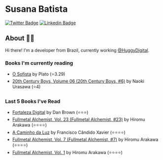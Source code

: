 # Susana Batista

[![Twitter Badge](https://img.shields.io/badge/-Twitter-blue?style=flat-square&logo=Twitter&logoColor=white&link=https://www.twitter.com/susanabatistas)](https://www.twitter.com/susanabatistas/)
[![Linkedin Badge](https://img.shields.io/badge/-Linkedin-blue?style=flat-square&logo=Linkedin&logoColor=white&link=https://www.linkedin.com/in/susanabatistas/)](https://www.linkedin.com/in/susanabatistas/)

## About :woman_technologist:

Hi there! I'm a developer from Brazil, currently working [@HuggyDigital](https://github.com/HuggyDigital).

### Books I'm currently reading
<!-- GOODREADS-LIST:START -->
- [O Sofista](https://www.goodreads.com/review/show/4261116427?utm_medium=api&utm_source=rss) by Plato (⭐️3.29)
- [20th Century Boys, Volume 06 (20th Century Boys, #6)](https://www.goodreads.com/review/show/4258242148?utm_medium=api&utm_source=rss) by Naoki Urasawa (⭐️4)
<!-- GOODREADS-LIST:END -->

### Last 5 Books I've Read
<!-- GOODREADS-READ-LIST:START -->
- [Fortaleza Digital](https://www.goodreads.com/review/show/3045669438?utm_medium=api&utm_source=rss) by Dan Brown (⭐⭐⭐)
- [Fullmetal Alchemist, Vol. 23 (Fullmetal Alchemist, #23)](https://www.goodreads.com/review/show/3895657214?utm_medium=api&utm_source=rss) by Hiromu Arakawa (⭐⭐⭐⭐)
- [A Caminho da Luz](https://www.goodreads.com/review/show/3761968769?utm_medium=api&utm_source=rss) by Francisco Cândido Xavier (⭐⭐⭐⭐)
- [Fullmetal Alchemist, Vol. 7 (Fullmetal Alchemist, #7)](https://www.goodreads.com/review/show/3844327749?utm_medium=api&utm_source=rss) by Hiromu Arakawa (⭐⭐⭐⭐)
- [Fullmetal Alchemist, Vol. 1](https://www.goodreads.com/review/show/3768627417?utm_medium=api&utm_source=rss) by Hiromu Arakawa (⭐⭐⭐⭐)
<!-- GOODREADS-READ-LIST:END -->
